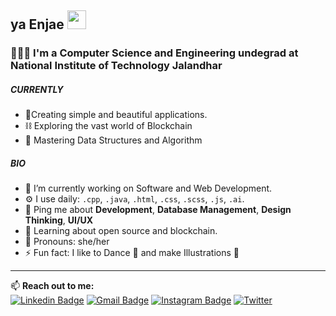 ## ya Enjae <img src="https://raw.githubusercontent.com/MartinHeinz/MartinHeinz/master/wave.gif" width="30px">

### 👩🏻‍💻 I'm a Computer Science and Engineering undegrad at National Institute of Technology Jalandhar
<!-- <br> -->
<!--  [See my Website](https://enjae.netlify.app/)  -->
<!--  [Visit my webiste](https://enjae.netlify.app) -->
<!-- <br>  -->

##### CURRENTLY
- 🎇Creating simple and beautiful applications.
- ⛓ Exploring the vast world of Blockchain 
- 🤍 Mastering Data Structures and Algorithm

##### BIO
- 🔭 I’m currently working on Software and Web Development.
- ⚙️ I use daily: `.cpp`, `.java`, `.html`, `.css`, `.scss`, `.js`, `.ai`.
- 💬 Ping me about **Development**, **Database Management**, **Design Thinking**, **UI/UX**
- 🌱 Learning about open source and blockchain.
- 👧 Pronouns: she/her 
- ⚡ Fun fact: I like to Dance 💃 and make Illustrations 🎨
<!-- 
<img width="490" height="165" src="https://github-readme-stats.vercel.app/api?username=enjae&show_icons=true&hide_border=false&line_height=20&title_color=f69673&icon_color=1b93c9&show_owner=true"/>
<img src="(https://github-readme-stats.vercel.app/api/top-langs/?username=enjae/">
![Top Langs](https://github-readme-stats.vercel.app/api/top-langs/?username=enjae&hide=TeX&layout=compact) -->

<hr>


📫 **Reach out to me:** <br>
[![Linkedin Badge](https://img.shields.io/badge/LinkedIn-0077B5?style=for-the-badge&logo=linkedin&logoColor=white)](https://www.linkedin.com/in/nandini-jaryal-3b8522201)   [![Gmail Badge](https://img.shields.io/badge/Gmail-D14836?style=for-the-badge&logo=gmail&logoColor=white)](mailto:jarialnandini1911@gmail.com)   [![Instagram Badge](https://img.shields.io/badge/Instagram-E4405F?style=for-the-badge&logo=instagram&logoColor=white)](https://www.instagram.com/enjae_/)   [![Twitter](https://img.shields.io/badge/Twitter-1DA1F2?style=for-the-badge&logo=twitter&logoColor=white)](https://twitter.com/enjaeee) 



<!-- **enjae/enjae** is a ✨ _special_ ✨ repository because its `README.md` (this file) appears on your GitHub profile.

Here are some ideas to get you started: -->

<!-- 
- 🌱 I’m currently learning Blockchain and related technologies like Ethereum, Tezos , Smart contracts, Web3 and more 💻
- 👯 I’m looking to collaborate on anything related to blockchain and web development 😃
- 🤔 I’m looking for help with learning how to create Smart Contracts.
- 💬 Ask me about Database Management, Software Development, Frontend Development, UI/UX and Machine Learning
- 📫 Contact me: [![Linkedin Badge](https://img.shields.io/badge/LinkedIn-0077B5?style=for-the-badge&logo=linkedin&logoColor=white)](https://www.linkedin.com/in/nandini-jaryal-3b8522201)   [![Gmail Badge](https://img.shields.io/badge/Gmail-D14836?style=for-the-badge&logo=gmail&logoColor=white)](mailto:jarialnandini1911@gmail.com)   [![Instagram Badge](https://img.shields.io/badge/Instagram-E4405F?style=for-the-badge&logo=instagram&logoColor=white)](https://www.instagram.com/enjae_/)   [![Twitter](https://img.shields.io/badge/Twitter-1DA1F2?style=for-the-badge&logo=twitter&logoColor=white)](https://twitter.com/enjaeee) -->


